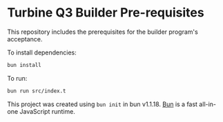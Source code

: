 # Turbine Q3 Builder Pre-requisites

This repository includes the prerequisites for the builder program's acceptance.

To install dependencies:

```bash
bun install
```

To run:

```bash
bun run src/index.t
```

This project was created using `bun init` in bun v1.1.18. [Bun](https://bun.sh) is a fast all-in-one JavaScript runtime.
